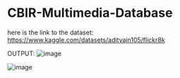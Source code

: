 ﻿# CBIR-Multimedia-Database
here is the link to the dataset: https://www.kaggle.com/datasets/adityajn105/flickr8k

OUTPUT:
![image](https://github.com/user-attachments/assets/1ba3e4ee-2a49-47fb-a210-95eb4a45ced4)

![image](https://github.com/user-attachments/assets/a8979132-8ceb-4a12-b537-b7bdbe4b08f6)
